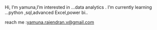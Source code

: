  Hi, I’m yamuna,I’m interested in ...data analytics . I’m currently learning ...python ,sql,advanced Excel,power bi.. 
 
reach me :yamuna.rajendran.v@gmail.com
